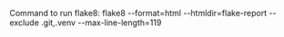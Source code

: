 Command to run flake8:
flake8 --format=html --htmldir=flake-report --exclude .git,.venv --max-line-length=119
